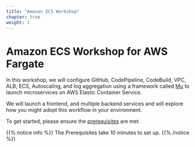 ```yaml
---
title: "Amazon ECS Workshop"
chapter: true
weight: 1
---
```


# Amazon ECS Workshop for AWS Fargate

In this workshop, we will configure GitHub, CodePipeline, CodeBuild, VPC, ALB, ECS,
Autoscaling, and log aggregation using a framework called [Mu](https://getmu.io) to
launch microservices on AWS Elastic Container Service.

We will launch a frontend, and multiple backend services and will explore how you
might adopt this workflow in your environment.

To get started, please ensure the [prerequisites](/prerequisites.html) are met.

{{% notice info %}}
The Prerequisites take 10 minutes to set up. 
{{% /notice %}}
